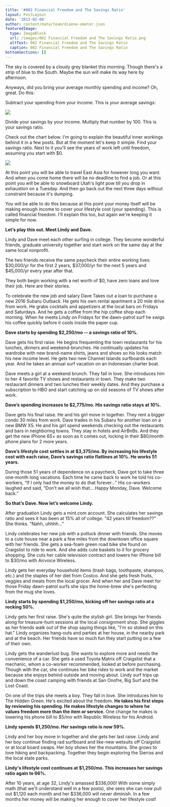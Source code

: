 ```yaml
---
title: '#002 Financial Freedom and The Savings Ratio'
layout: PostLayout
date: '2013-02-08'
author: content/data/team/dianne-ameter.json
featuredImage:
  type: ImageBlock
  url: /images/002 Financial Freedom and The Savings Ratio.png
  altText: 002 Financial Freedom and The Savings Ratio
  caption: 002 Financial Freedom and The Savings Ratio
bottomSections: []
---
```

The sky is covered by a cloudy grey blanket this morning. Though there's a strip of blue to the South. Maybe the sun will make its way here by afternoon.

Anyways, did you bring your average monthly spending and income? Oh, great. Do this:



Subtract your spending from your income. This is your average savings:

![](/images/how%20to%20calculate%20your%20savings%20ratio.png)

Divide your savings by your income. Multiply that number by 100. This is your savings ratio.

Check out the chart below. I'm going to explain the beautiful inner workings behind it in a few posts. But at the moment let's keep it simple. Find your savings ratio. Next to it you'll see the years of work left until freedom, assuming you start with $0.

![](/images/savings-ratio-chart.png)

At this point you will be able to travel East Asia for however long you want. And when you come home there will be no deadline to find a job. Or at this point you will be able to snowboard Utah's light pow till you drop in exhaustion on a Tuesday. And then go back out the next three days without constraint because it's dumping.

You will be able to do this because at this point your money itself will be making enough income to cover your lifestyle cost (your spending). This is called financial freedom. I'll explain this too, but again we're keeping it simple for now.

**Let’s play this out. Meet Lindy and Dave.**

Lindy and Dave meet each other surfing in college. They become wonderful friends, graduate university together and start work on the same day at the same local nonprofit.

The two friends receive the same paycheck their entire working lives: $30,000/yr for the first 2 years, $37,000/yr for the next 5 years and $45,000/yr every year after that.

They both begin working with a net worth of $0, have zero loans and love their job. Here are their stories.

To celebrate the new job and salary Dave Takes out a loan to purchase a new 2016 Subaru Outback. He gets his own rental apartment a 20 mile drive from work. He grabs cocktails and appetizers at the local bars on Fridays and Saturdays. And he gets a coffee from the hip coffee shop each morning. When he meets Lindy on Fridays for the dawn-patrol surf he swigs his coffee quickly before it cools inside the paper cup.

**Dave starts by spending $2,250/mo -- a savings ratio of 10%.**

Dave gets his first raise. He begins frequenting the town restaurants for his lunches, dinners and weekend-brunches. He continually updates his wardrobe with new brand-name shirts, jeans and shoes so his looks match his new income level. He gets two new Channel Islands surfboards each year. And he takes an annual surf vacation on an Indonesian charter boat.

Dave meets a girl at a weekend brunch. They fall in love. She introduces him to her 4 favorite TV shows and restaurants in town. They make two restaurant dinners and two lunches their weekly dates. And they purchase a subscription to HBO and start catching up on old seasons of TV shows after work.

**Dave’s spending increases to $2,775/mo. His savings ratio stays at 10%.**

Dave gets his final raise. He and his girl move in together. They rent a bigger condo 30 miles from work. Dave trades in his Subaru for another loan on a new BMW X5. He and his girl spend weekends checking out the restaurants and bars in neighboring towns. They stay in hotels and AirBnBs. And they get the new iPhone 6S+ as soon as it comes out, locking in their $80/month phone plans for 2 more years.

**Dave’s lifestyle cost settles in at $3,375/mo. By increasing his lifestyle cost with each raise, Dave’s savings ratio flatlines at 10%. He works 51 years.**

During those 51 years of dependence on a paycheck, Dave got to take three one-month long vacations. Each time he came back to work he told his co-workers, “If I only had the money to do that forever...” His co-workers laughed and said, “Don’t we all wish that… Happy Monday, Dave. Welcome back.”

**So that’s Dave. Now let’s welcome Lindy.**

After graduation Lindy gets a mint.com account. She calculates her savings ratio and sees it has been at 15% all of college. "42 years till freedom??" She thinks. "Nahh, uhhhh..."

Lindy celebrates her new job with a potluck dinner with friends. She moves to a cute house near a park a few miles from the downtown office square with her friends. She gets a sea-foam green road bike she found on Craigslist to ride to work. And she adds cute baskets to it for grocery shopping. She cuts her cable television contract and lowers her iPhone bill to $30/mo with Airvoice Wireless.

Lindy gets her everyday household items (trash bags, toothpaste, shampoo, etc.) and the staples of her diet from Costco. And she gets fresh fruits, veggies and meats from the local grocer. And when her and Dave meet for those Friday dawn-patrol surfs she sips the home-brew she's perfecting from the mug she loves.

**Lindy starts by spending $1,250/mo, kicking off her savings ratio at a rocking 50%.**

Lindy gets her first raise. She's quite the stylish girl. She brings her friends along for treasure-hunt sessions at the local consignment shop. She giggles as her friends walk out of the shop saying things like, "I'm so stoked on this hat." Lindy organizes hang-outs and parties at her house, in the nearby park and at the beach. Her friends have so much fun they start putting on a few of their own.

Lindy gets the wanderlust bug. She wants to explore more and needs the convenience of a car. She gets a used Toyota Matrix off Craigslist that a mechanic, whom a co-worker recommended, looked at before purchasing. Though with the car, she continues her bike rides to work and the market because she enjoys behind outside and moving about. Lindy surf trips up and down the coast camping with friends at San Onofre, Big Surf and the Lost Coast.

On one of the trips she meets a boy. They fall in love. She introduces him to The Hidden Green. He's excited about the freedom. **He takes his first steps by reviewing his spending. He makes lifestyle changes to where he values freedom more than the item or service.** One change he makes is lowering his phone bill to $5/mo with Republic Wireless for his Android.

**Lindy spends $1,250/mo. Her savings ratio is now 59%.**

Lindy and her boy move in together and she gets her last raise. Lindy and her boy continue finding rad surfboard and like-new wetsuits off Craigslist or at local board swaps. Her boy shows her the mountains. She grows to love hiking and backpacking. Together they begin exploring the Sierras and the local state parks.

**Lindy's lifestyle cost continues at $1,250/mo. This increases her savings ratio again to 66%.**

After 10 years, at age 32, Lindy's amassed $336,000! With some simply math (that we'll understand well in a few posts), she sees she can now pull out $1,120 each month and her $336,000 will never diminish. In a few months her money will be making her enough to cover her lifestyle cost!
